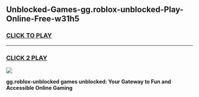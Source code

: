 
## Unblocked-Games-gg.roblox-unblocked-Play-Online-Free-w31h5
<h3>
<a href="https://premium76.site?title=gg.roblox-unblocked&ref=26A">CLICK TO PLAY</a></h3>
<hr>

<h3>
<a href="https://premium76.site?title=gg.roblox-unblocked&ref=26A">CLICK 2 PLAY</a>
  
</h3>

<a href="https://premium76.site?title=gg.roblox-unblocked&ref=26A"><img src="https://clearcache.store/games.png"></a>


**gg.roblox-unblocked games unblocked: Your Gateway to Fun and Accessible Online Gaming**
